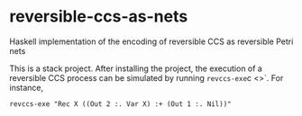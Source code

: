 # reversible-ccs-as-nets
Haskell implementation of the encoding of reversible CCS as reversible Petri nets

This is a stack project. After installing the project, the execution of a
reversible CCS process can be simulated by running `revccs-exe`c <<CCS-process>>`.
For instance,
```
revccs-exe "Rec X ((Out 2 :. Var X) :+ (Out 1 :. Nil))"
```

